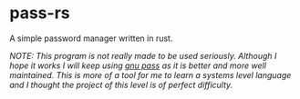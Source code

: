 # pass-rs
A simple password manager written in rust.

_NOTE: This program is not really made to be used seriously.
Although I hope it works I will keep using [gnu pass](https://www.passwordstore.org/) as it is better and more well maintained.
This is more of a tool for me to learn a systems level language and I thought the project of this level is of perfect difficulty._
